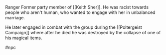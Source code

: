 Ranger
Former party member of [[Keith Sher]].
He was racist towards people who aren't human, who wanted to engage with her in unbalanced marriage.


He later engaged in combat with the group during the [[Poltergeist Campaign]] where after he died he was destroyed by the collapse of one of his magical items.

#npc